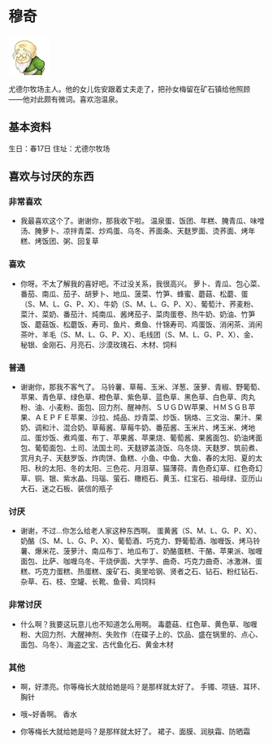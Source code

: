 # 穆奇

![穆奇](穆奇.png)

尤德尔牧场主人。他的女儿佐安跟着丈夫走了，把孙女梅留在矿石镇给他照顾
——他对此颇有微词。喜欢泡温泉。

## 基本资料

生日：春17日
住址：尤德尔牧场

## 喜欢与讨厌的东西


### 非常喜欢

- 我最喜欢这个了。谢谢你，那我收下啦。
温泉蛋、饭团、年糕、腌青瓜、味噌汤、腌萝卜、凉拌青菜、炒鸡蛋、乌冬、荞面条、天麸罗面、烫荞面、烤年糕、烤饭团、粥、回复草

### 喜欢

- 你呀。不太了解我的喜好吧。不过没关系，我很高兴。
萝卜、青瓜、包心菜、番茄、南瓜、茄子、胡萝卜、地瓜、菠菜、竹笋、蜂蜜、蘑菇、松蘑、蛋（S、M、L、G、P、X）、牛奶（S、M、L、G、P、X）、葡萄汁、荞麦粉、菜汁、菜奶、番茄汁、炖南瓜、酱烤茄子、菜肉蛋卷、热牛奶、奶油、竹笋饭、蘑菇饭、松蘑饭、寿司、鱼片、煮鱼、什锦寿司、鸡蛋饭、消闲茶、消闲茶叶、羊毛（S、M、L、G、P、X）、毛线团（S、M、L、G、P、X）、金、秘银、金刚石、月亮石、沙漠玫瑰石、木材、饲料

### 普通

- 谢谢你，那我不客气了。
马铃薯、草莓、玉米、洋葱、菠萝、青椒、野葡萄、苹果、青色草、绿色草、橙色草、紫色草、蓝色草、黑色草、白色草、肉丸粉、油、小麦粉、面包、回力剂、醒神剂、ＳＵＧＤＷ苹果、ＨＭＳＧＢ苹果、ＡＥＰＦＥ苹果、沙拉、炖品、炒青菜、炒饭、锅烙、三文治、果汁、果奶、调和汁、混合奶、草莓酱、草莓牛奶、番茄酱、玉米片、烤玉米、烤地瓜、蛋炒饭、煮鸡蛋、布丁、苹果酱、苹果烧、葡萄酱、果酱面包、奶油烤面包、葡萄面包、土司、法国土司、天麸锣盖浇饭、乌冬烧、天麸罗、筑前煮、赏月丸子、天麸罗饭、炸肉饼、鱼糕、小鱼、中鱼、大鱼、春的太阳、夏的太阳、秋的太阳、冬的太阳、三色花、月泪草、猫薄荷、青色奇幻草、红色奇幻草、铜、银、紫水晶、玛瑙、萤石、橄榄石、黄玉、红宝石、祖母绿、亚历山大石、迷之石板、装信的瓶子

### 讨厌

- 谢谢，不过…你怎么给老人家这种东西啊。
蛋黄酱（S、M、L、G、P、X）、奶酪（S、M、L、G、P、X）、葡萄酒、巧克力、野葡萄酒、咖喱饭、烤马铃薯、爆米花、菠萝汁、南瓜布丁、地瓜布丁、奶酪蛋糕、干酪、苹果派、咖喱面包、比萨、咖喱乌冬、干烧伊面、大学芋、曲奇、巧克力曲奇、冰激淋、蛋糕、巧克力蛋糕、热蛋糕、废矿石、奥里哈钢、贤者之石、钻石、粉红钻石、杂草、石、枝、空罐、长靴、鱼骨、鸡饲料

### 非常讨厌

- 什么啊？我要这玩意儿也不知道怎么用啊。
毒蘑菇、红色草、黄色草、咖喱粉、大回力剂、大醒神剂、失败作（在碟子上的、饮品、盛在锅里的、点心、面包、乌冬）、海盗之宝、古代鱼化石、黄金木材

### 其他

- 啊，好漂亮。你等梅长大就给她是吗？是那样就太好了。
手镯、项链、耳环、胸针

- 哦~好香啊。
香水

- 你等梅长大就给她是吗？是那样就太好了。
裙子、面膜、润肤霜、防晒霜
